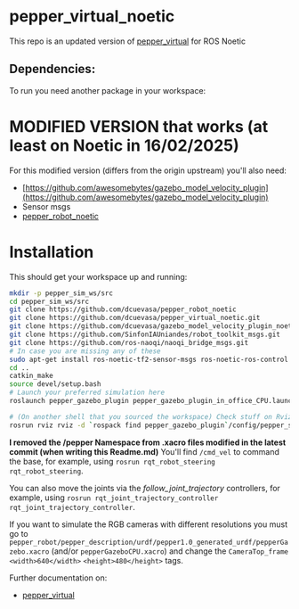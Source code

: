 # pepper_virtual_noetic
This repo is an updated version of [pepper_virtual](https://github.com/awesomebytes/pepper_virtual) for ROS Noetic

## Dependencies:

To run you need another package in your workspace:

# MODIFIED VERSION that works (at least on Noetic in 16/02/2025)

For this modified version (differs from the origin upstream) you'll also need:
- [https://github.com/awesomebytes/gazebo_model_velocity_plugin](https://github.com/awesomebytes/gazebo_model_velocity_plugin)
- Sensor msgs
- [pepper_robot_noetic](https://github.com/dcuevasa/pepper_robot_noetic)


# Installation
This should get your workspace up and running:
```bash
mkdir -p pepper_sim_ws/src
cd pepper_sim_ws/src
git clone https://github.com/dcuevasa/pepper_robot_noetic
git clone https://github.com/dcuevasa/pepper_virtual_noetic.git
git clone https://github.com/dcuevasa/gazebo_model_velocity_plugin_noetic
git clone https://github.com/SinfonIAUniandes/robot_toolkit_msgs.git
git clone https://github.com/ros-naoqi/naoqi_bridge_msgs.git
# In case you are missing any of these
sudo apt-get install ros-noetic-tf2-sensor-msgs ros-noetic-ros-control ros-noetic-ros-controllers ros-noetic-gazebo-ros ros-noetic-gazebo-ros-control ros-noetic-gazebo-plugins ros-noetic-controller-manager ros-noetic-ddynamic-reconfigure-python
cd ..
catkin_make
source devel/setup.bash
# Launch your preferred simulation here
roslaunch pepper_gazebo_plugin pepper_gazebo_plugin_in_office_CPU.launch

# (On another shell that you sourced the workspace) Check stuff on Rviz
rosrun rviz rviz -d `rospack find pepper_gazebo_plugin`/config/pepper_sensors.rviz
```

**I removed the /pepper Namespace from .xacro files modified in the latest commit (when writing this Readme.md)**
You'll find `/cmd_vel` to command the base, for example, using `rosrun rqt_robot_steering rqt_robot_steering`.

You can also move the joints via the *follow_joint_trajectory* controllers, for example, using `rosrun
rqt_joint_trajectory_controller rqt_joint_trajectory_controller`.

If you want to simulate the RGB cameras with different resolutions you must go to `pepper_robot/pepper_description/urdf/pepper1.0_generated_urdf/pepperGazebo.xacro` (and/or `pepperGazeboCPU.xacro`) and change the `CameraTop_frame` `<width>640</width>` `<height>480</height>` tags. 

Further documentation on:
- [pepper_virtual](https://github.com/awesomebytes/pepper_virtual)
